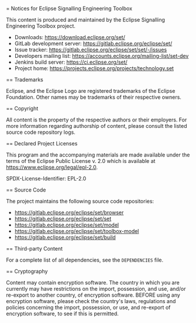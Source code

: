 = Notices for Eclipse Signalling Engineering Toolbox

This content is produced and maintained by the Eclipse Signalling Engineering Toolbox project.

* Downloads: https://download.eclipse.org/set/
* GitLab development server: https://gitlab.eclipse.org/eclipse/set/
* Issue tracker: https://gitlab.eclipse.org/eclipse/set/set/-/issues
* Developers mailing list: https://accounts.eclipse.org/mailing-list/set-dev
* Jenkins build server: https://ci.eclipse.org/set/
* Project home: https://projects.eclipse.org/projects/technology.set

== Trademarks

Eclipse, and the Eclipse Logo are registered trademarks of the Eclipse Foundation.
Other names may be trademarks of their respective owners.

== Copyright

All content is the property of the respective authors or their employers.
For more information regarding authorship of content, please consult the listed source code repository logs.

== Declared Project Licenses

This program and the accompanying materials are made available under the terms
of the Eclipse Public License v. 2.0 which is available at
https://www.eclipse.org/legal/epl-2.0.

SPDX-License-Identifier: EPL-2.0

== Source Code

The project maintains the following source code repositories:

* https://gitlab.eclipse.org/eclipse/set/browser
* https://gitlab.eclipse.org/eclipse/set/set
* https://gitlab.eclipse.org/eclipse/set/model
* https://gitlab.eclipse.org/eclipse/set/toolbox-model
* https://gitlab.eclipse.org/eclipse/set/build

== Third-party Content

For a complete list of all dependencies, see the `DEPENDENCIES` file.

== Cryptography

Content may contain encryption software.
The country in which you are currently may have restrictions on the import, possession, and use, and/or re-export to another country, of encryption software.
BEFORE using any encryption software, please check the country's laws, regulations and policies concerning the import, possession, or use, and re-export of encryption software, to see if this is permitted.

